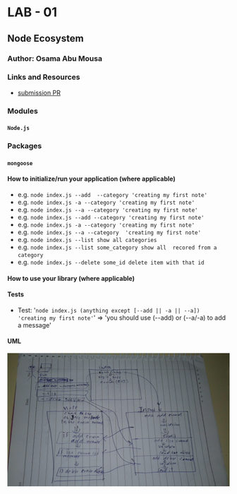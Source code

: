 # LAB - 01

## Node Ecosystem

### Author: Osama Abu Mousa

### Links and Resources

- [submission PR](https://github.com/401-advanced-javascript-osama/notes/pull/12)


### Modules
#### `Node.js`
### Packages
#### `mongoose`






#### How to initialize/run your application (where applicable)

- e.g. `node index.js --add  --category 'creating my first note'`
- e.g. `node index.js -a --category 'creating my first note'`
- e.g. `node index.js --a --category 'creating my first note'`
- e.g. `node index.js --add --category 'creating my first note'`
- e.g. `node index.js -a --category 'creating my first note'`
- e.g. `node index.js --a --category  'creating my first note'`
- e.g. `node index.js --list show all categories`
- e.g. `node index.js --list some_category show all  recored from a category`
- e.g. `node index.js --delete some_id delete item with that id`


#### How to use your library (where applicable)

#### Tests
- Test: '`node index.js (anything except [--add || -a || --a]) 'creating my first note'`' => 'you should use (--add) or (--a/-a) to add a message'
#### UML

![UML Diagram](./UML-imgs/class-03.jpg)
